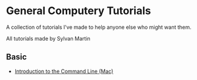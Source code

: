 # General Computery Tutorials

A collection of tutorials I've made to help anyone else who might want them.

All tutorials made by Sylvan Martin

## Basic

- [Introduction to the Command Line (Mac)](/commandline/commandline_tutorial.md)
